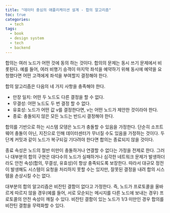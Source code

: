 ```yaml
---
title: "데이터 중심의 애플리케이션 설계 - 합의 알고리즘"
toc: true
categories:
  - tech
tags:
  - book
  - design system
  - tech
  - backend
---
```


합의는 여러 노드가 어떤 것에 동의 하는 것이다. 합의의 문제는 동시 쓰기 문제에서 비롯된다. 예를 들어, 여러 비행기 승객이 마지막 좌석을 예약하기 위해 동시에 예약을 요청했다면 어떤 고객에게 좌석을 부여할지 결정해야 한다.

합의 알고리즘은 다음의 네 가지 사항을 충족해야 한다.

- 만장 일치: 어떤 두 노드도 다른 결정을 할 수 없다.
- 무결성: 어떤 노드도 두 번 결정 할 수 없다.
- 유효성: 노드가 어떤 값 v를 결정한다면, v는 어떤 노드가 제안한 것이라야 한다.
- 종료: 충돌되지 않은 모든 노드는 반드시 결정해야 한다.

합의를 기반으로 하는 시스템 모뎅은 노드가 충돌할 수 있음을 가정한다. 단순히 소프트웨어 충돌이 아닌, 지진으로 인해 데이터센터가 무너질 수도 있음을 가정하는 것이다. 두 단계 커밋과 같이 노드가 복구되길 기다려야 한다면 합의는 종료되지 않을 것이다.

종료 속성은 노드의 절반 미만이 충돌하거나 연결할 수 없다는 가정을 전제로 한다. 그러나 대부분의 합의 구현은 대다수의 노드가 실패하거나 심각한 네트워크 문제가 발생하더라도 안전 속성(합의, 무결성, 유효성)이 항상 충족되도록 보장한다. 따라서 대규모 정전이 발생해도 시스템이 요청을 처리하지 못할 수는 있지만, 잘못된 결정을 내려 합의 시스템을 손상시킬 수는 없다.

대부분의 합의 알고리즘은 비잔틴 결함이 없다고 가정한다. 즉, 노드가 프로토콜을 올바르게 따르지 않을 경우(예를 들어, 서로 모순되는 메시지를 다른 노드에 보내는 경우) 프로토콜의 안전 속성이 깨질 수 있다. 비잔틴 결함이 있는 노드가 1/3 미만인 경우 합의를 비잔틴 결함을 무력화할 수 있다.
